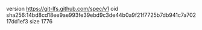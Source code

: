 version https://git-lfs.github.com/spec/v1
oid sha256:14bd8cd18ee9ae993fe39ebd9c3de44b0a9f21f7725b7db941c7a70217dd1ef3
size 1776
